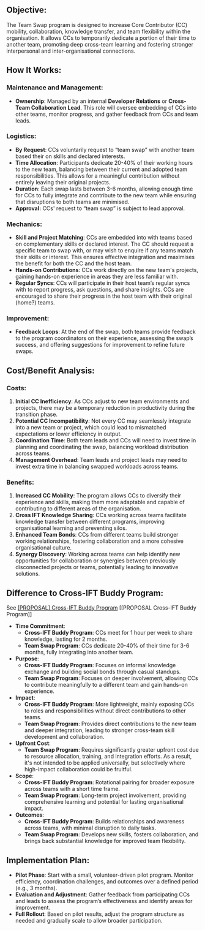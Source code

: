 ## Objective:

The Team Swap program is designed to increase Core Contributor (CC) mobility, collaboration, knowledge transfer, and team flexibility within the organisation. It allows CCs to temporarily dedicate a portion of their time to another team, promoting deep cross-team learning and fostering stronger interpersonal and inter-organisational connections.

## How It Works:

### **Maintenance and Management**:

- **Ownership**: Managed by an internal **Developer Relations** or **Cross-Team Collaboration Lead**. This role will oversee embedding of CCs into other teams, monitor progress, and gather feedback from CCs and team leads.

### **Logistics**:

- **By Request**: CCs voluntarily request to “team swap” with another team based their on skills and declared interests.
- **Time Allocation**: Participants dedicate 20-40% of their working hours to the new team, balancing between their current and adopted team responsibilities. This allows for a meaningful contribution without entirely leaving their original projects.
- **Duration**: Each swap lasts between 3-6 months, allowing enough time for CCs to fully integrate and contribute to the new team while ensuring that disruptions to both teams are minimised.
- **Approval:** CCs' request to “team swap” is subject to lead approval.

### **Mechanics**:

- **Skill and Project Matching**: CCs are embedded into with teams based on complementary skills or declared interest. The CC should request a specific team to swap with, or may wish to enquire if any teams match their skills or interest. This ensures effective integration and maximises the benefit for both the CC and the host team.
- **Hands-on Contributions**: CCs work directly on the new team's projects, gaining hands-on experience in areas they are less familiar with.
- **Regular Syncs**: CCs will participate in their host team’s regular syncs with to report progress, ask questions, and share insights. CCs are encouraged to share their progress in the host team with their original (home?) teams.

### **Improvement**:

- **Feedback Loops**: At the end of the swap, both teams provide feedback to the program coordinators on their experience, assessing the swap’s success, and offering suggestions for improvement to refine future swaps.

## Cost/Benefit Analysis:

### **Costs**:

1. **Initial CC Inefficiency**: As CCs adjust to new team environments and projects, there may be a temporary reduction in productivity during the transition phase.
2. **Potential CC Incompatibility**: Not every CC may seamlessly integrate into a new team or project, which could lead to mismatched expectations or lower efficiency in output.
3. **Coordination Time**: Both team leads and CCs will need to invest time in planning and coordinating the swap, balancing workload distribution across teams.
4. **Management Overhead**: Team leads and project leads may need to invest extra time in balancing swapped workloads across teams.

### **Benefits**:

1. **Increased CC Mobility**: The program allows CCs to diversify their experience and skills, making them more adaptable and capable of contributing to different areas of the organisation.
2. **Cross IFT Knowledge Sharing**: CCs working across teams facilitate knowledge transfer between different programs, improving organisational learning and preventing silos.
3. **Enhanced Team Bonds**: CCs from different teams build stronger working relationships, fostering collaboration and a more cohesive organisational culture.
4. **Synergy Discovery**: Working across teams can help identify new opportunities for collaboration or synergies between previously disconnected projects or teams, potentially leading to innovative solutions.

## Difference to Cross-IFT Buddy Program:

See [[PROPOSAL] Cross-IFT Buddy Program](https://www.notion.so/PROPOSAL-Cross-IFT-Buddy-Program-10b8f96fb65c8023a207e1438bd5ab64?pvs=21)
[[PROPOSAL Cross-IFT Buddy Program]]

- **Time Commitment**:
    - **Cross-IFT Buddy Program**: CCs meet for 1 hour per week to share knowledge, lasting for 2 months.
    - **Team Swap Program**: CCs dedicate 20-40% of their time for 3-6 months, fully integrating into another team.
- **Purpose**:
    - **Cross-IFT Buddy Program**: Focuses on informal knowledge exchange and building social bonds through casual standups.
    - **Team Swap Program**: Focuses on deeper involvement, allowing CCs to contribute meaningfully to a different team and gain hands-on experience.
- **Impact**:
    - **Cross-IFT Buddy Program**: More lightweight, mainly exposing CCs to roles and responsibilities without direct contributions to other teams.
    - **Team Swap Program**: Provides direct contributions to the new team and deeper integration, leading to stronger cross-team skill development and collaboration.
- **Upfront Cost**:
    - **Team Swap Program**: Requires significantly greater upfront cost due to resource allocation, training, and integration efforts. As a result, it's not intended to be applied universally, but selectively where high-impact collaboration could be fruitful.
- **Scope**:
    - **Cross-IFT Buddy Program**: Rotational pairing for broader exposure across teams with a short time frame.
    - **Team Swap Program**: Long-term project involvement, providing comprehensive learning and potential for lasting organisational impact.
- **Outcomes**:
    - **Cross-IFT Buddy Program**: Builds relationships and awareness across teams, with minimal disruption to daily tasks.
    - **Team Swap Program**: Develops new skills, fosters collaboration, and brings back substantial knowledge for improved team flexibility.

## Implementation Plan:

- **Pilot Phase**: Start with a small, volunteer-driven pilot program. Monitor efficiency, coordination challenges, and outcomes over a defined period (e.g., 3 months).
- **Evaluation and Adjustment**: Gather feedback from participating CCs and leads to assess the program’s effectiveness and identify areas for improvement.
- **Full Rollout**: Based on pilot results, adjust the program structure as needed and gradually scale to allow broader participation.